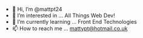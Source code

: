 - 👋 Hi, I’m @mattpt24
- 👀 I’m interested in ... All Things Web Dev!
- 🌱 I’m currently learning ... Front End Technologies
- 📫 How to reach me ... mattypt@hotmail.co.uk

<!---
mattpt24/mattpt24 is a ✨ special ✨ repository because its `README.md` (this file) appears on your GitHub profile.
You can click the Preview link to take a look at your changes.
--->
